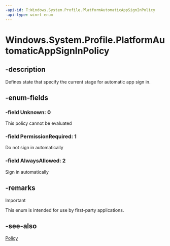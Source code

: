 ```yaml
---
-api-id: T:Windows.System.Profile.PlatformAutomaticAppSignInPolicy
-api-type: winrt enum
---
```


<!--
public enum PlatformAutomaticAppSignInPolicy
-->

# Windows.System.Profile.PlatformAutomaticAppSignInPolicy

## -description
Defines state that specify the current stage for automatic app sign in.

## -enum-fields

### -field Unknown: 0

This policy cannot be evaluated

### -field PermissionRequired: 1

Do not sign in automatically

### -field AlwaysAllowed: 2

Sign in automatically

## -remarks
> [!IMPORTANT]
> This enum is intended for use by first-party applications.

## -see-also
[Policy](platformautomaticappsigninmanager_policy.md)